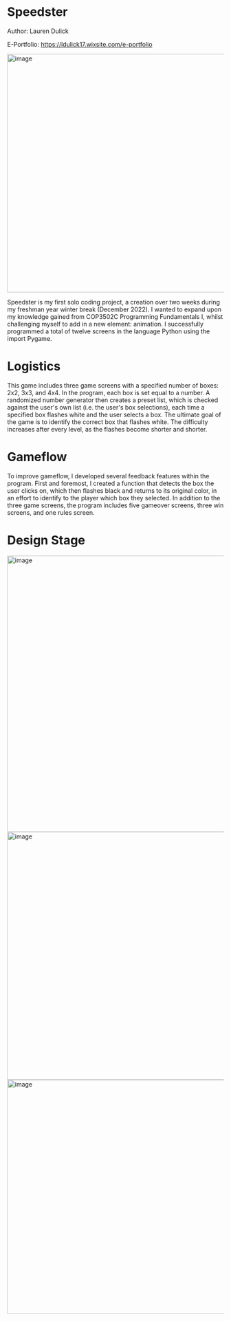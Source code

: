 # Speedster
Author: Lauren Dulick

E-Portfolio: https://ldulick17.wixsite.com/e-portfolio

<img width="555" alt="image" src="https://github.com/lmdulick/Speedster/assets/116673406/4488cf53-c3fb-4195-b8c8-60c9d32f47cd">

Speedster is my first solo coding project, a creation over two weeks during my freshman year winter break (December 2022). I wanted to expand upon my knowledge gained from COP3502C Programming Fundamentals I, whilst challenging myself to add in a new element: animation. I successfully programmed a total of twelve screens in the language Python using the import Pygame.

# Logistics
This game includes three game screens with a specified number of boxes: 2x2, 3x3, and 4x4. In the program, each box is set equal to a number. A randomized number generator then creates a preset list, which is checked against the user's own list (i.e. the user's box selections), each time a specified box flashes white and the user selects a box. The ultimate goal of the game is to identify the correct box that flashes white. The difficulty increases after every level, as the flashes become shorter and shorter.

# Gameflow
To improve gameflow, I developed several feedback features within the program. First and foremost, I created a function that detects the box the user clicks on, which then flashes black and returns to its original color, in an effort to identify to the player which box they selected. In addition to the three game screens, the program includes five gameover screens, three win screens, and one rules screen.

# Design Stage
<img width="643" alt="image" src="https://github.com/lmdulick/Speedster/assets/116673406/8746f30d-4256-4f8f-b3d2-19328ea3c8e4">
<img width="577" alt="image" src="https://github.com/lmdulick/Speedster/assets/116673406/2c09608a-60fa-4d39-89d6-4cfb46251dc5">
<img width="545" alt="image" src="https://github.com/lmdulick/Speedster/assets/116673406/bc7c9092-eb38-4bf6-b2df-dd620242fb72">
